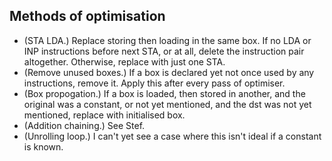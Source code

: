 ## Methods of optimisation
- (STA LDA.) Replace storing then loading in the same box. If no LDA or INP instructions before next STA, or at all, delete the instruction pair altogether. Otherwise, replace with just one STA.
- (Remove unused boxes.) If a box is declared yet not once used by any instructions, remove it. Apply this after every pass of optimiser.
- (Box propogation.) If a box is loaded, then stored in another, and the original was a constant, or not yet mentioned, and the dst was not yet mentioned, replace with initialised box.
- (Addition chaining.) See Stef.
- (Unrolling loop.) I can't yet see a case where this isn't ideal if a constant is known.